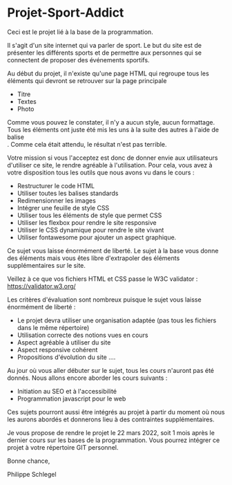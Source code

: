 # Projet-Sport-Addict

Ceci est le projet lié à la base de la programmation.

Il s'agit d'un site internet qui va parler de sport. Le but du site est de présenter les différents sports et de permettre aux personnes 
qui se connectent de proposer des événements sportifs.

Au début du projet, il n'existe qu'une page HTML qui regroupe tous les éléments qui devront se retrouver sur la page principale
- Titre 
- Textes
- Photo

Comme vous pouvez le constater, il n'y a aucun style, aucun formattage. Tous les éléments ont juste été mis les uns à la suite des autres à
l'aide de balise <BR>. Comme cela était attendu, le résultat n'est pas terrible.

Votre mission si vous l'acceptez est donc de donner envie aux utilisateurs d'utiliser ce site, le rendre agréable à l'utilisation. Pour cela, 
vous avez à votre disposition tous les outils que nous avons vu dans le cours :
- Restructurer le code HTML
- Utiliser toutes les balises standards
- Redimensionner les images
- Intégrer une feuille de style CSS 
- Utiliser tous les éléments de style que permet CSS
- Utiliser les flexbox pour rendre le site responsive
- Utiliser le CSS dynamique pour rendre le site vivant
- Utiliser fontawesome pour ajouter un aspect graphique.

Ce sujet vous laisse énormément de liberté. Le sujet à la base vous donne des éléments mais vous êtes libre d'extrapoler des éléments 
supplémentaires sur le site.

Veillez à ce que vos fichiers HTML et CSS passe le W3C validator : https://validator.w3.org/

Les critères d'évaluation sont nombreux puisque le sujet vous laisse énormément de liberté :
- Le projet devra utiliser une organisation adaptée (pas tous les fichiers dans le même répertoire)
- Utilisation correcte des notions vues en cours
- Aspect agréable à utiliser du site
- Aspect responsive cohérent
- Propositions d'évolution du site
....

Au jour où vous aller débuter sur le sujet, tous les cours n'auront pas été donnés. Nous allons encore aborder les cours suivants :
- Initiation au SEO et à l'accessibilité
- Programmation javascript pour le web

Ces sujets pourront aussi être intégrés au projet à partir du moment où nous les aurons abordés et donnerons lieu à des contraintes 
supplémentaires.

Je vous propose de rendre le projet le 22 mars 2022, soit 1 mois après le dernier cours sur les bases de la programmation. Vous pourrez 
intégrer ce projet à votre répertoire GIT personnel.

Bonne chance,

Philippe Schlegel